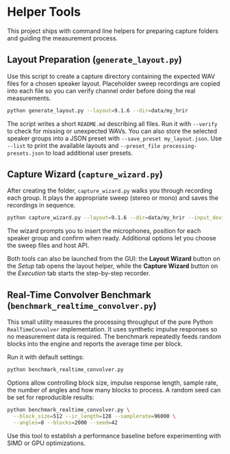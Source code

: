 # Helper Tools

This project ships with command line helpers for preparing capture folders and guiding the measurement process.

## Layout Preparation (`generate_layout.py`)

Use this script to create a capture directory containing the expected WAV files for a chosen speaker layout. Placeholder sweep recordings are copied into each file so you can verify channel order before doing the real measurements.

```bash
python generate_layout.py --layout=9.1.6 --dir=data/my_hrir
```

The script writes a short `README.md` describing all files. Run it with `--verify` to check for missing or unexpected WAVs. You can also store the selected speaker groups into a JSON preset with `--save_preset my_layout.json`. Use `--list` to print the available layouts and `--preset_file processing-presets.json` to load additional user presets.

## Capture Wizard (`capture_wizard.py`)

After creating the folder, `capture_wizard.py` walks you through recording each group. It plays the appropriate sweep (stereo or mono) and saves the recordings in sequence.

```bash
python capture_wizard.py --layout=9.1.6 --dir=data/my_hrir --input_device='USB mic' --output_device='DAC'
```

The wizard prompts you to insert the microphones, position for each speaker group and confirm when ready. Additional options let you choose the sweep files and host API.

Both tools can also be launched from the GUI: the **Layout Wizard** button on the *Setup* tab opens the layout helper, while the **Capture Wizard** button on the *Execution* tab starts the step-by-step recorder.

## Real-Time Convolver Benchmark (`benchmark_realtime_convolver.py`)

This small utility measures the processing throughput of the pure Python
`RealTimeConvolver` implementation. It uses synthetic impulse responses so
no measurement data is required. The benchmark repeatedly feeds random
blocks into the engine and reports the average time per block.

Run it with default settings:

```bash
python benchmark_realtime_convolver.py
```

Options allow controlling block size, impulse response length, sample rate,
the number of angles and how many blocks to process. A random seed can be set
for reproducible results:

```bash
python benchmark_realtime_convolver.py \
  --block_size=512 --ir_length=128 --samplerate=96000 \
  --angles=8 --blocks=2000 --seed=42
```

Use this tool to establish a performance baseline before experimenting with
SIMD or GPU optimizations.